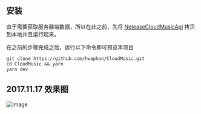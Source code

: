 ## 安装

由于需要获取服务器端数据，所以在此之前，先将 [NeteaseCloudMusicApi](https://github.com/hwaphon/NeteaseCloudMusicApi) 拷贝到本地并且运行起来。

在之前的步骤完成之后，运行以下命令即可预览本项目

    git clone https://github.com/hwaphon/CloudMusic.git
    cd CloudMusic && yarn
    yarn dev

## 2017.11.17 效果图

![image](http://ozg83iln2.bkt.clouddn.com/first.jpg)
